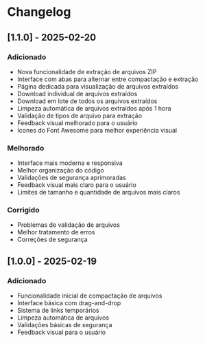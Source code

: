 # Changelog

## [1.1.0] - 2025-02-20

### Adicionado
- Nova funcionalidade de extração de arquivos ZIP
- Interface com abas para alternar entre compactação e extração
- Página dedicada para visualização de arquivos extraídos
- Download individual de arquivos extraídos
- Download em lote de todos os arquivos extraídos
- Limpeza automática de arquivos extraídos após 1 hora
- Validação de tipos de arquivo para extração
- Feedback visual melhorado para o usuário
- Ícones do Font Awesome para melhor experiência visual

### Melhorado
- Interface mais moderna e responsiva
- Melhor organização do código
- Validações de segurança aprimoradas
- Feedback visual mais claro para o usuário
- Limites de tamanho e quantidade de arquivos mais claros

### Corrigido
- Problemas de validação de arquivos
- Melhor tratamento de erros
- Correções de segurança

## [1.0.0] - 2025-02-19

### Adicionado
- Funcionalidade inicial de compactação de arquivos
- Interface básica com drag-and-drop
- Sistema de links temporários
- Limpeza automática de arquivos
- Validações básicas de segurança
- Feedback visual para o usuário 